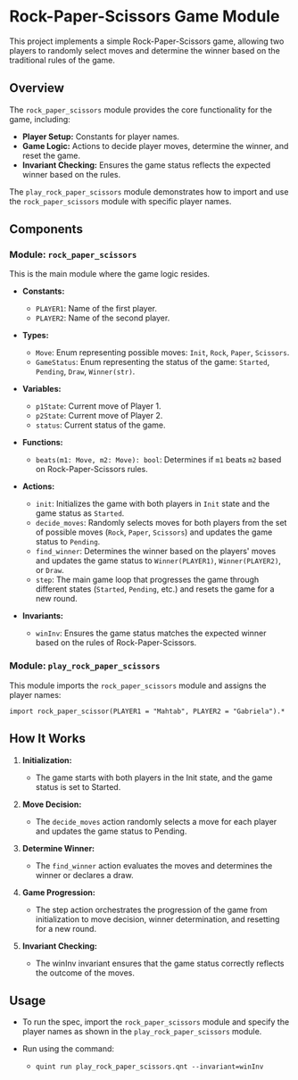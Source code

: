 # Rock-Paper-Scissors Game Module

This project implements a simple Rock-Paper-Scissors game, allowing two players to randomly select moves and determine the winner based on the traditional rules of the game.

## Overview

The `rock_paper_scissors` module provides the core functionality for the game, including:

- **Player Setup:** Constants for player names.
- **Game Logic:** Actions to decide player moves, determine the winner, and reset the game.
- **Invariant Checking:** Ensures the game status reflects the expected winner based on the rules.

The `play_rock_paper_scissors` module demonstrates how to import and use the `rock_paper_scissors` module with specific player names.

## Components

### Module: `rock_paper_scissors`

This is the main module where the game logic resides.

- **Constants:**
  - `PLAYER1`: Name of the first player.
  - `PLAYER2`: Name of the second player.

- **Types:**
  - `Move`: Enum representing possible moves: `Init`, `Rock`, `Paper`, `Scissors`.
  - `GameStatus`: Enum representing the status of the game: `Started`, `Pending`, `Draw`, `Winner(str)`.

- **Variables:**
  - `p1State`: Current move of Player 1.
  - `p2State`: Current move of Player 2.
  - `status`: Current status of the game.

- **Functions:**
  - `beats(m1: Move, m2: Move): bool`: Determines if `m1` beats `m2` based on Rock-Paper-Scissors rules.

- **Actions:**
  - `init`: Initializes the game with both players in `Init` state and the game status as `Started`.
  - `decide_moves`: Randomly selects moves for both players from the set of possible moves (`Rock`, `Paper`, `Scissors`) and updates the game status to `Pending`.
  - `find_winner`: Determines the winner based on the players' moves and updates the game status to `Winner(PLAYER1)`, `Winner(PLAYER2)`, or `Draw`.
  - `step`: The main game loop that progresses the game through different states (`Started`, `Pending`, etc.) and resets the game for a new round.

- **Invariants:**
  - `winInv`: Ensures the game status matches the expected winner based on the rules of Rock-Paper-Scissors.

### Module: `play_rock_paper_scissors`

This module imports the `rock_paper_scissors` module and assigns the player names:

```bluespec
import rock_paper_scissor(PLAYER1 = "Mahtab", PLAYER2 = "Gabriela").*
```

## How It Works

1.  **Initialization:**
    - The game starts with both players in the Init state, and the game status is set to Started.

2.  **Move Decision:**
    - The `decide_moves` action randomly selects a move for each player and updates the game status to Pending.

3.  **Determine Winner:**
    - The `find_winner` action evaluates the moves and determines the winner or declares a draw.

4.  **Game Progression:**
    - The step action orchestrates the progression of the game from initialization to move decision, winner determination, and resetting for a new round.

5.  **Invariant Checking:**
    - The winInv invariant ensures that the game status correctly reflects the outcome of the moves.

## Usage
-  To run the spec, import the `rock_paper_scissors` module and specify the player names as shown in the `play_rock_paper_scissors` module.

-  Run using the command:
    - `quint run play_rock_paper_scissors.qnt --invariant=winInv`